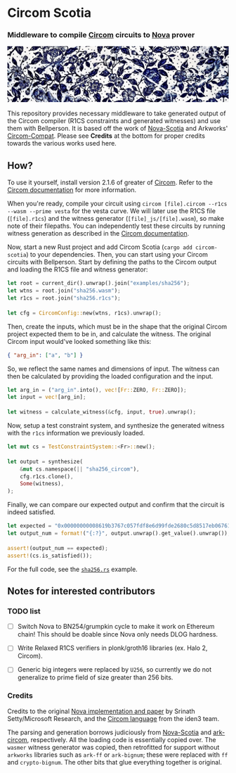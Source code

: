 # Circom Scotia

### Middleware to compile [Circom](https://github.com/iden3/circom) circuits to [Nova](https://github.com/microsoft/Nova) prover

![rose-pattern-porcelain-white-background](assets/rose-pattern-porcelain.jpg)

This repository provides necessary middleware to take generated output of the Circom compiler (R1CS constraints and generated witnesses) and use them with Bellperson. It is based off the work of [Nova-Scotia](https://github.com/nalinbhardwaj/Nova-Scotia) and Arkworks' [Circom-Compat](https://github.com/arkworks-rs/circom-compat). Please see **Credits** at the bottom for proper credits towards the various works used here.

## How?

To use it yourself, install version 2.1.6 of greater of [Circom](https://docs.circom.io). Refer to the [Circom documentation](https://docs.circom.io/getting-started/installation/#installing-dependencies) for more information.

When you're ready, compile your circuit using `circom [file].circom --r1cs --wasm --prime vesta` for the vesta curve. We will later use the R1CS file (`[file].r1cs`) and the witness generator (`[file]_js/[file].wasm`), so make note of their filepaths. You can independently test these circuits by running witness generation as described in the [Circom documentation](https://docs.circom.io/getting-started/computing-the-witness/).

Now, start a new Rust project and add Circom Scotia (`cargo add circom-scotia`) to your dependencies. Then, you can start using your Circom circuits with Bellperson. Start by defining the paths to the Circom output and loading the R1CS file and witness generator:

```rust
let root = current_dir().unwrap().join("examples/sha256");
let wtns = root.join("sha256.wasm");
let r1cs = root.join("sha256.r1cs");

let cfg = CircomConfig::new(wtns, r1cs).unwrap();
```

Then, create the inputs, which must be in the shape that the original Circom project expected them to be in, and calculate the witness. The original Circom input would've looked something like this:

```json
{ "arg_in": ["a", "b"] }
```

So, we reflect the same names and dimensions of input. The witness can then be calculated by providing the loaded configuration and the input.

```rust
let arg_in = ("arg_in".into(), vec![Fr::ZERO, Fr::ZERO]);
let input = vec![arg_in];

let witness = calculate_witness(&cfg, input, true).unwrap();
```

Now, setup a test constraint system, and synthesize the generated witness with the `r1cs` information we previously loaded.

```rust
let mut cs = TestConstraintSystem::<Fr>::new();

let output = synthesize(
    &mut cs.namespace(|| "sha256_circom"),
    cfg.r1cs.clone(),
    Some(witness),
);
```

Finally, we can compare our expected output and confirm that the circuit is indeed satisfied. 

```rust
let expected = "0x00000000008619b3767c057fdf8e6d99fde2680c5d8517eb06761c0878d40c40";
let output_num = format!("{:?}", output.unwrap().get_value().unwrap());

assert!(output_num == expected);
assert!(cs.is_satisfied());
```

For the full code, see the [`sha256.rs`](https://github.com/lurk-lab/circom-scotia/blob/main/examples/sha256.rs) example.

## Notes for interested contributors

### TODO list

- [ ] Switch Nova to BN254/grumpkin cycle to make it work on Ethereum chain! This should be doable since Nova only needs DLOG hardness.
- [ ] Write Relaxed R1CS verifiers in plonk/groth16 libraries (ex. Halo 2, Circom).
- [ ] Generic big integers were replaced by `U256`, so currently we do not generalize to prime field of size greater than 256 bits.


### Credits

Credits to the original [Nova implementation and paper](https://github.com/microsoft/Nova) by Srinath Setty/Microsoft Research, and the [Circom language](https://github.com/iden3/circom) from the iden3 team.

The parsing and generation borrows judiciously from [Nova-Scotia](https://github.com/nalinbhardwaj/Nova-Scotia) and [ark-circom](https://github.com/gakonst/ark-circom), respectively. All the loading code is essentially copied over. The `wasmer` witness generator was copied, then retrofitted for support without `arkworks` libraries such as `ark-ff` or `ark-bignum`; these were replaced with `ff` and `crypto-bignum`. The other bits that glue everything together is original.

